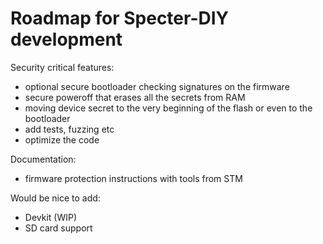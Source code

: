 # Roadmap for Specter-DIY development

Security critical features:

- optional secure bootloader checking signatures on the firmware
- secure poweroff that erases all the secrets from RAM
- moving device secret to the very beginning of the flash or even to the bootloader
- add tests, fuzzing etc
- optimize the code

Documentation:

- firmware protection instructions with tools from STM

Would be nice to add:

- Devkit (WIP)
- SD card support
